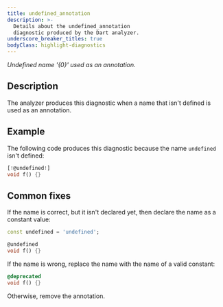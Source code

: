 ```yaml
---
title: undefined_annotation
description: >-
  Details about the undefined_annotation
  diagnostic produced by the Dart analyzer.
underscore_breaker_titles: true
bodyClass: highlight-diagnostics
---
```


_Undefined name '{0}' used as an annotation._

## Description

The analyzer produces this diagnostic when a name that isn't defined is
used as an annotation.

## Example

The following code produces this diagnostic because the name `undefined`
isn't defined:

```dart
[!@undefined!]
void f() {}
```

## Common fixes

If the name is correct, but it isn't declared yet, then declare the name as
a constant value:

```dart
const undefined = 'undefined';

@undefined
void f() {}
```

If the name is wrong, replace the name with the name of a valid constant:

```dart
@deprecated
void f() {}
```

Otherwise, remove the annotation.
